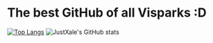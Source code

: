 # The best GitHub of all Visparks :D 
[![Top Langs](https://github-readme-stats.vercel.app/api/top-langs/?username=JustXale&langs_count=10&theme=calm)](https://github.com/anuraghazra/github-readme-stats) 
![JustXale's GitHub stats](https://github-readme-stats.vercel.app/api?username=JustXale&show_icons=true&theme=calm)

